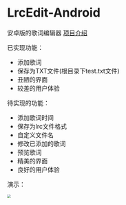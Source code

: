 # LrcEdit-Android
安卓版的歌词编辑器
[项目介绍](https://www.licz.site/2018/04/04/%E9%A1%B9%E7%9B%AE%E4%BB%8B%E7%BB%8D/)

已实现功能：
* 添加歌词
* 保存为TXT文件(根目录下test.txt文件)
* 丑陋的界面
* 较差的用户体验

待实现的功能：
* 添加歌词时间
* 保存为lrc文件格式
* 自定义文件名
* 修改已添加的歌词
* 预览歌词
* 精美的界面
* 良好的用户体验

演示：

<img src="
https://lichaozhong.oss-cn-beijing.aliyuncs.com/SVID_20180418_104606_1.gif" style="zoom:50%" />
